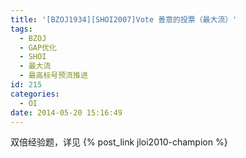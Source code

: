 ```yaml
---
title: '[BZOJ1934][SHOI2007]Vote 善意的投票（最大流）'
tags:
  - BZOJ
  - GAP优化
  - SHOI
  - 最大流
  - 最高标号预流推进
id: 215
categories:
  - OI
date: 2014-05-20 15:16:49
---
```


双倍经验题，详见 {% post_link jloi2010-champion %}